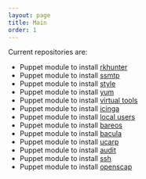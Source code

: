 ```yaml
---
layout: page
title: Main
order: 1
---
```

Current repositories are:

* Puppet module to install [rkhunter](https://github.com/thbe/puppet-rkhunter)
* Puppet module to install [ssmtp](https://github.com/thbe/puppet-ssmtp)
* Puppet module to install [style](https://github.com/thbe/puppet-style)
* Puppet module to install [yum](https://github.com/thbe/puppet-yum)
* Puppet module to install [virtual tools](https://github.com/thbe/puppet-virtual)
* Puppet module to install [icinga](https://github.com/thbe/puppet-icinga)
* Puppet module to install [local users](https://github.com/thbe/puppet-local_users)
* Puppet module to install [bareos](https://github.com/thbe/puppet-bareos)
* Puppet module to install [bacula](https://github.com/thbe/puppet-bacula)
* Puppet module to install [ucarp](https://github.com/thbe/puppet-ucarp)
* Puppet module to install [audit](https://github.com/thbe/puppet-audit)
* Puppet module to install [ssh](https://github.com/thbe/puppet-ssh)
* Puppet module to install [openscap](https://github.com/thbe/puppet-openscap)

